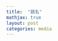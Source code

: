 ```yaml
--- 
title:  "題名" 
mathjax: true 
layout: post 
categories: media 
--- 
```

<span style="font-size:large"> 
